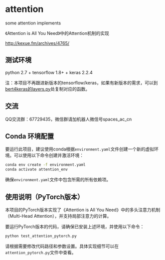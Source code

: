 # attention

some attention implements

《Attention is All You Need》中的Attention机制的实现

http://kexue.fm/archives/4765/

## 测试环境

python 2.7 + tensorflow 1.8+ + keras 2.2.4

注：本项目不再跟进新版本的tensorflow/keras，如果有新版本的需求，可以到<a href="https://github.com/bojone/bert4keras/blob/master/bert4keras/layers.py">bert4keras的layers.py</a>处复制对应的函数。

## 交流
QQ交流群：67729435，微信群请加机器人微信号spaces_ac_cn

## Conda 环境配置

要运行此项目，建议使用conda根据`environment.yaml`文件创建一个新的虚拟环境。可以使用以下命令创建并激活环境：

```bash
conda env create -f environment.yaml
conda activate attention_env
```

确保`environment.yaml`文件中包含所需的所有依赖项。

## 使用说明（PyTorch版本）

本项目的PyTorch版本实现了《Attention is All You Need》中的多头注意力机制（Multi-Head Attention），并支持局部注意力的计算。

要运行PyTorch版本的代码，请确保已安装上述环境，并使用以下命令：

```bash
python test_attention_pytorch.py
```

请根据需要修改代码路径和参数设置。具体实现细节可以在`attention_pytorch.py`文件中查看。
